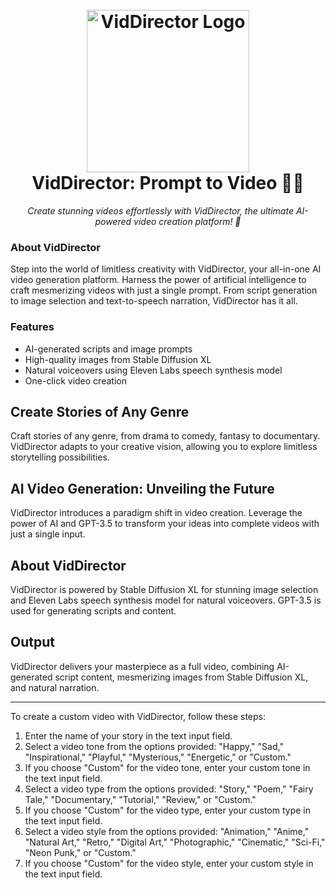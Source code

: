 <h1 align="center">
  <br>
  <img src="https://i.ibb.co/0t9hQSg/Screenshot-2023-09-23-003438-fotor-bg-remover-2023092304611.png" alt="VidDirector Logo" width="260">
  <br>
  VidDirector: Prompt to Video 🎥🌟
  <br>
</h1>

<p align="center">
  <em>Create stunning videos effortlessly with VidDirector, the ultimate AI-powered video creation platform! 🚀</em>
</p>

### About VidDirector

Step into the world of limitless creativity with VidDirector, your all-in-one AI video generation platform. Harness the power of artificial intelligence to craft mesmerizing videos with just a single prompt. From script generation to image selection and text-to-speech narration, VidDirector has it all.

### Features

- AI-generated scripts and image prompts
- High-quality images from Stable Diffusion XL
- Natural voiceovers using Eleven Labs speech synthesis model
- One-click video creation

## Create Stories of Any Genre

Craft stories of any genre, from drama to comedy, fantasy to documentary. VidDirector adapts to your creative vision, allowing you to explore limitless storytelling possibilities.

## AI Video Generation: Unveiling the Future

VidDirector introduces a paradigm shift in video creation. Leverage the power of AI and GPT-3.5 to transform your ideas into complete videos with just a single input.

## About VidDirector

VidDirector is powered by Stable Diffusion XL for stunning image selection and Eleven Labs speech synthesis model for natural voiceovers. GPT-3.5 is used for generating scripts and content.

## Output

VidDirector delivers your masterpiece as a full video, combining AI-generated script content, mesmerizing images from Stable Diffusion XL, and natural narration.

---

To create a custom video with VidDirector, follow these steps:

1. Enter the name of your story in the text input field.
2. Select a video tone from the options provided: "Happy," "Sad," "Inspirational," "Playful," "Mysterious," "Energetic," or "Custom."
3. If you choose "Custom" for the video tone, enter your custom tone in the text input field.
4. Select a video type from the options provided: "Story," "Poem," "Fairy Tale," "Documentary," "Tutorial," "Review," or "Custom."
5. If you choose "Custom" for the video type, enter your custom type in the text input field.
6. Select a video style from the options provided: "Animation," "Anime," "Natural Art," "Retro," "Digital Art," "Photographic," "Cinematic," "Sci-Fi," "Neon Punk," or "Custom."
7. If you choose "Custom" for the video style, enter your custom style in the text input field.
